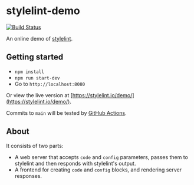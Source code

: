# stylelint-demo

[![Build Status](https://github.com/stylelint/stylelint-demo/workflows/CI/badge.svg)](https://github.com/stylelint/stylelint-demo/actions)

An online demo of [stylelint](https://github.com/stylelint/stylelint).

## Getting started

- `npm install`
- `npm run start-dev`
- Go to `http://localhost:8080`

Or view the live version at [https://stylelint.io/demo/](https://stylelint.io/demo/).

Commits to `main` will be tested by [GitHub Actions](https://github.com/stylelint/stylelint-demo/actions).

## About

It consists of two parts:

- A web server that accepts `code` and `config` parameters, passes them to stylelint and then responds with stylelint's output.
- A frontend for creating `code` and `config` blocks, and rendering server responses.
